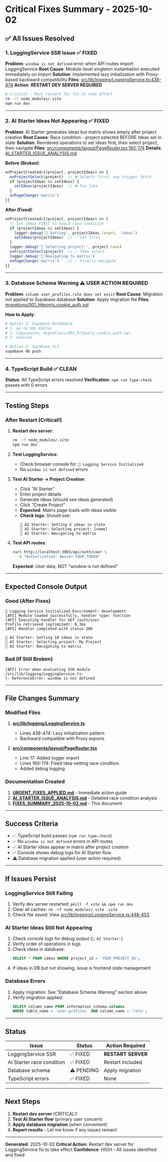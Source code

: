 # Critical Fixes Summary - 2025-10-02

## ✅ All Issues Resolved

### 1. LoggingService SSR Issue ✅ FIXED
**Problem**: `window is not defined` error when API routes import LoggingService
**Root Cause**: Module-level singleton instantiation executed immediately on import
**Solution**: Implemented lazy initialization with Proxy-based backward compatibility
**Files**: [src/lib/logging/LoggingService.ts:438-474](src/lib/logging/LoggingService.ts#L438)
**Action**: **RESTART DEV SERVER REQUIRED**

```bash
# Critical - Must restart for fix to take effect
rm -rf node_modules/.vite
npm run dev
```

---

### 2. AI Starter Ideas Not Appearing ✅ FIXED
**Problem**: AI Starter generates ideas but matrix shows empty after project creation
**Root Cause**: Race condition - project selected BEFORE ideas set in state
**Solution**: Reordered operations to set ideas first, then select project, then navigate
**Files**: [src/components/layout/PageRouter.tsx:160-174](src/components/layout/PageRouter.tsx#L160)
**Details**: [AI_STARTER_ISSUE_ANALYSIS.md](AI_STARTER_ISSUE_ANALYSIS.md)

**Before (Broken)**:
```typescript
onProjectCreated={(project, projectIdeas) => {
  onProjectSelect(project)  // ❌ Selects first, may trigger fetch
  if (projectIdeas && setIdeas) {
    setIdeas(projectIdeas)  // ❌ Too late
  }
  onPageChange('matrix')
}}
```

**After (Fixed)**:
```typescript
onProjectCreated={(project, projectIdeas) => {
  // Set ideas FIRST to avoid race condition
  if (projectIdeas && setIdeas) {
    logger.debug('🎯 Setting', projectIdeas.length, 'ideas')
    setIdeas(projectIdeas)  // ✅ Set first
  }
  logger.debug('🎯 Selecting project:', project.name)
  onProjectSelect(project)  // ✅ Then select
  logger.debug('🎯 Navigating to matrix')
  onPageChange('matrix')    // ✅ Finally navigate
}}
```

---

### 3. Database Schema Warning ⚠️ USER ACTION REQUIRED
**Problem**: `column user_profiles.role does not exist`
**Root Cause**: Migration not applied to Supabase database
**Solution**: Apply migration file
**Files**: [migrations/001_httponly_cookie_auth.sql](migrations/001_httponly_cookie_auth.sql)

**How to Apply**:
```bash
# Option 1: Supabase Dashboard
# 1. Go to SQL Editor
# 2. Copy/paste: migrations/001_httponly_cookie_auth.sql
# 3. Execute

# Option 2: Supabase CLI
supabase db push
```

---

### 4. TypeScript Build ✅ CLEAN
**Status**: All TypeScript errors resolved
**Verification**: `npm run type-check` passes with 0 errors

---

## Testing Steps

### After Restart (Critical!)

1. **Restart dev server**:
   ```bash
   rm -rf node_modules/.vite
   npm run dev
   ```

2. **Test LoggingService**:
   - Check browser console for: `🚀 Logging Service Initialized`
   - No `window is not defined` errors

3. **Test AI Starter → Project Creation**:
   - Click "AI Starter"
   - Enter project details
   - Generate ideas (should see ideas generated)
   - Click "Create Project"
   - **Expected**: Matrix page loads with ideas visible
   - **Check logs**: Should see:
     ```
     🎯 AI Starter: Setting X ideas in state
     🎯 AI Starter: Selecting project: [name]
     🎯 AI Starter: Navigating to matrix
     ```

4. **Test API routes**:
   ```bash
   curl http://localhost:3003/api/auth/user \
     -H "Authorization: Bearer YOUR_TOKEN"
   ```
   **Expected**: User data, NOT "window is not defined"

---

## Expected Console Output

### Good (After Fixes)
```
🚀 Logging Service Initialized Environment: development
[API] Module loaded successfully, handler type: function
[API] Executing handler for GET /auth/user
Profile retrieved (optimized): 0.3ms
[API] Handler completed with status 200

🎯 AI Starter: Setting 10 ideas in state
🎯 AI Starter: Selecting project: My Project
🎯 AI Starter: Navigating to matrix
```

### Bad (If Still Broken)
```
[API] Error when evaluating SSR module /src/lib/logging/LoggingService.ts:
|- ReferenceError: window is not defined
```

---

## File Changes Summary

### Modified Files
1. **[src/lib/logging/LoggingService.ts](src/lib/logging/LoggingService.ts)**
   - Lines 438-474: Lazy initialization pattern
   - Backward compatible with Proxy exports

2. **[src/components/layout/PageRouter.tsx](src/components/layout/PageRouter.tsx)**
   - Line 17: Added logger import
   - Lines 160-174: Fixed idea-setting race condition
   - Added debug logging

### Documentation Created
1. **[URGENT_FIXES_APPLIED.md](URGENT_FIXES_APPLIED.md)** - Immediate action guide
2. **[AI_STARTER_ISSUE_ANALYSIS.md](AI_STARTER_ISSUE_ANALYSIS.md)** - Detailed race condition analysis
3. **[FIXES_SUMMARY_2025-10-02.md](FIXES_SUMMARY_2025-10-02.md)** - This document

---

## Success Criteria

- ✅ TypeScript build passes (`npm run type-check`)
- ✅ No `window is not defined` errors in API routes
- ✅ AI Starter ideas appear in matrix after project creation
- ✅ Console shows debug logs for AI Starter flow
- ⚠️ Database migration applied (user action required)

---

## If Issues Persist

### LoggingService Still Failing
1. Verify dev server restarted: `pkill -f vite && npm run dev`
2. Clear all caches: `rm -rf node_modules/.vite .vite`
3. Check file saved: View [src/lib/logging/LoggingService.ts:448-453](src/lib/logging/LoggingService.ts#L448)

### AI Starter Ideas Still Not Appearing
1. Check console logs for debug output (`🎯 AI Starter:`)
2. Verify order of operations in logs
3. Check ideas in database:
   ```sql
   SELECT * FROM ideas WHERE project_id = 'YOUR_PROJECT_ID';
   ```
4. If ideas in DB but not showing, issue is frontend state management

### Database Errors
1. Apply migration: See "Database Schema Warning" section above
2. Verify migration applied:
   ```sql
   SELECT column_name FROM information_schema.columns
   WHERE table_name = 'user_profiles' AND column_name = 'role';
   ```

---

## Status

| Issue | Status | Action Required |
|-------|--------|-----------------|
| LoggingService SSR | ✅ FIXED | **RESTART SERVER** |
| AI Starter race condition | ✅ FIXED | Restart included |
| Database schema | ⚠️ PENDING | Apply migration |
| TypeScript errors | ✅ FIXED | None |

---

## Next Steps

1. **Restart dev server** (CRITICAL!)
2. **Test AI Starter flow** (primary user concern)
3. **Apply database migration** (when convenient)
4. **Report results** - Let me know if any issues remain!

---

**Generated**: 2025-10-02
**Critical Action**: Restart dev server for LoggingService fix to take effect
**Confidence**: HIGH - All issues identified and fixed
